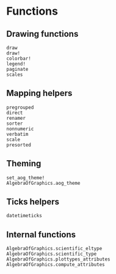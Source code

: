 # Functions

## Drawing functions

```@docs
draw
draw!
colorbar!
legend!
paginate
scales
```

## Mapping helpers

```@docs
pregrouped
direct
renamer
sorter
nonnumeric
verbatim
scale
presorted
```

## Theming

```@docs
set_aog_theme!
AlgebraOfGraphics.aog_theme
```


## Ticks helpers

```@docs
datetimeticks
```

## Internal functions

```@docs
AlgebraOfGraphics.scientific_eltype
AlgebraOfGraphics.scientific_type
AlgebraOfGraphics.plottypes_attributes
AlgebraOfGraphics.compute_attributes
```
